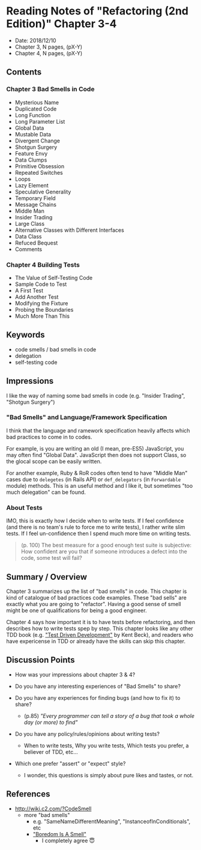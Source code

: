# Reading Notes of "Refactoring (2nd Edition)" Chapter 3-4

- Date: 2018/12/10
- Chapter 3, N pages, (pX-Y)
- Chapter 4, N pages, (pX-Y)

## Contents

### Chapter 3 Bad Smells in Code

- Mysterious Name
- Duplicated Code
- Long Function
- Long Parameter List
- Global Data
- Mustable Data
- Divergent Change
- Shotgun Surgery
- Feature Envy
- Data Clumps
- Primitive Obsession
- Repeated Switches
- Loops
- Lazy Element
- Speculative Generality
- Temporary Field
- Message Chains
- Middle Man
- Insider Trading
- Large Class
- Alternative Classes with Different Interfaces
- Data Class
- Refuced Bequest
- Comments

### Chapter 4 Building Tests

- The Value of Self-Testing Code
- Sample Code to Test
- A First Test
- Add Another Test
- Modifying the Fixture
- Probing the Boundaries
- Much More Than This

## Keywords

- code smells / bad smells in code
- delegation
- self-testing code

## Impressions

I like the way of naming some bad smells in code (e.g. "Insider Trading", "Shotgun Surgery")

### "Bad Smells" and Language/Framework Specification

I think that the language and ramework specification heavily affects which bad practices to come in to codes.

For example, is you are writing an old (I mean, pre-ES5) JavaScript, you may often find "Global Data". JavaScript then does not support Class, so the glocal scope can be easily written.

For another example, Ruby & RoR codes often tend to have "Middle Man" cases due to `delegetes` (in Rails API) or `def_delegators` (in `Forwardable` module) methods. This is an useful method and I like it, but sometimes "too much delegation" can be found.

### About Tests

IMO, this is exactly how I decide when to write tests. If I feel confidence (and there is no team's rule to force me to write tests), I rather write slim tests. If I feel un-confidence then I spend much more time on writing tests.

> (p. 100) The best measure for a good enough test suite is subjective: How confident are you that if someone introduces a defect into the code, some test will fail?

## Summary / Overview

Chapter 3 summarizes up the list of "bad smells" in code. This chapter is kind of catalogue of bad practices code examples. These "bad sells" are exactly what you are going to "refactor". Having a good sense of smell might be one of qualifications for being a good engineer.

Chapter 4 says how important it is to have tests before refactoring, and then describes how to write tests spep by step. This chapter looks like any other TDD book (e.g. ["Test Driven Development"](https://www.amazon.com/Test-Driven-Development-Kent-Beck/dp/0321146530) by Kent Beck), and readers who have expericense in TDD or already have the skills can skip this chapter.

## Discussion Points

- How was your impressions about chapter 3 & 4?

- Do you have any interesting experiences of "Bad Smells" to share?

- Do you have any experiences for finding bugs (and how to fix it) to share?

  - (p.85) *"Every programmer can tell a story of a bug that took a whole day (or more) to find"*

- Do you have any policy/rules/opinions about writing tests?

  - When to write tests, Why you write tests, Which tests you prefer, a believer of TDD, etc...

- Which one prefer "assert" or "expect" style? 

  - I wonder, this questions is simply about pure likes and tastes, or not.


## References

- http://wiki.c2.com/?CodeSmell
  - more "bad smells"
    - e.g. "SameNameDifferentMeaning", "InstanceofInConditionals", etc
    - ["Boredom Is A Smell"](http://wiki.c2.com/?BoredomIsaSmell)
      - I completely agree :innocent: